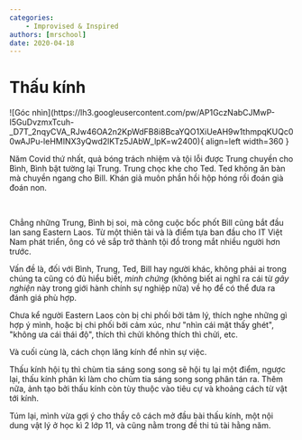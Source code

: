 ```yaml
---
categories:
    - Improvised & Inspired
authors: [mrschool]
date: 2020-04-18
---
```


# Thấu kính

<div class="result" markdown>
![Góc nhìn](https://lh3.googleusercontent.com/pw/AP1GczNabCJMwP-I5GuDvzmxTcuh-_D7T_2nqyCVA_RJw46OA2n2KpWdFB8i8BcaYQO1XiUeAH9w1thmpqKUQc00wAJPu-leHMINX3yQwd2lKTz5JAbW_lpK=w2400){ align=left width=360 }

Năm Covid thứ nhất, quả bóng trách nhiệm và tội lỗi được Trung chuyền cho Bình, Bình bật tường lại Trung. Trung chọc khe cho Ted. Ted không ăn bàn mà chuyền ngang cho Bill. Khán giả muôn phần hồi hộp hóng rồi đoán già đoán non.
</div>

<!-- more -->
<br>

Chẳng những Trung, Bình bị soi, mà công cuộc bốc phốt Bill cũng bắt đầu lan sang Eastern Laos. Từ một thiên tài và là điểm tựa ban đầu cho IT Việt Nam phát triển, ông có vẻ sắp trở thành tội đồ trong mắt nhiều người hơn trước.

Vấn đề là, đối với Bình, Trung, Ted, Bill hay người khác, không phải ai trong chúng ta cũng có đủ hiểu biết, *minh chứng* (không biết ai nghĩ ra cái từ *gây nghiện* này trong giới hành chính sự nghiệp nữa) về họ để có thể đưa ra đánh giá phù hợp.

Chưa kể người Eastern Laos còn bị chi phối bởi tâm lý, thích nghe những gì hợp ý mình, hoặc bị chi phối bởi cảm xúc, như "nhìn cái mặt thấy ghét", "không ưa cái thái độ", thích thì chửi không thích thì chửi, etc.

Và cuối cùng là, cách chọn lăng kính để nhìn sự việc.

Thấu kính hội tụ thì chùm tia sáng song song sẽ hội tụ lại một điểm, ngược lại, thấu kính phân kì làm cho chùm tia sáng song song phân tán ra. Thêm nữa, ảnh tạo bởi thấu kính còn tùy thuộc vào tiêu cự và khoảng cách từ vật tới kính.

Túm lại, mình vừa gợi ý cho thầy cô cách mở đầu bài thấu kính, một nội dung vật lý ở học kì 2 lớp 11, và cũng nằm trong đề thi tú tài hằng năm.